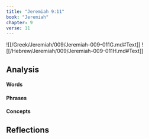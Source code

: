 ```yaml
---
title: "Jeremiah 9:11"
book: "Jeremiah"
chapter: 9
verse: 11
---
```

![[/Greek/Jeremiah/009/Jeremiah-009-011G.md#Text]]
![[/Hebrew/Jeremiah/009/Jeremiah-009-011H.md#Text]]

## Analysis

#### Words

#### Phrases

#### Concepts

## Reflections
